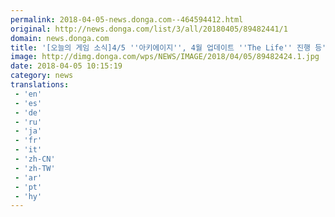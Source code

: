 ```yaml
---
permalink: 2018-04-05-news.donga.com--464594412.html
original: http://news.donga.com/list/3/all/20180405/89482441/1
domain: news.donga.com
title: '[오늘의 게임 소식]4/5 ''아키에이지'', 4월 업데이트 ''The Life'' 진행 등'
image: http://dimg.donga.com/wps/NEWS/IMAGE/2018/04/05/89482424.1.jpg
date: 2018-04-05 10:15:19
category: news
translations: 
 - 'en'
 - 'es'
 - 'de'
 - 'ru'
 - 'ja'
 - 'fr'
 - 'it'
 - 'zh-CN'
 - 'zh-TW'
 - 'ar'
 - 'pt'
 - 'hy'
---
```


